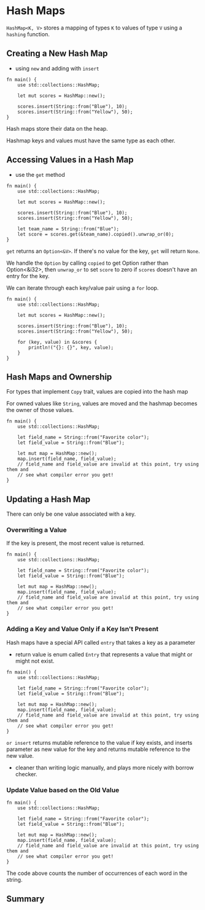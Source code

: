 # Hash Maps

`HashMap<K, V>` stores a mapping of types `K` to values of type `V` using a `hashing` function.

## Creating a New Hash Map

- using `new` and adding with `insert`

```
fn main() {
    use std::collections::HashMap;

    let mut scores = HashMap::new();

    scores.insert(String::from("Blue"), 10);
    scores.insert(String::from("Yellow"), 50);
}
```

Hash maps store their data on the heap.

Hashmap keys and values must have the same type as each other.

## Accessing Values in a Hash Map

- use the `get` method

```
fn main() {
    use std::collections::HashMap;

    let mut scores = HashMap::new();

    scores.insert(String::from("Blue"), 10);
    scores.insert(String::from("Yellow"), 50);

    let team_name = String::from("Blue");
    let score = scores.get(&team_name).copied().unwrap_or(0);
}
```

`get` returns an `Option<&V>`. If there's no value for the key, `get` will return `None`.

We handle the `Option` by calling `copied` to get Option<i32> rather than Option<&i32>, then `unwrap_or` to set `score` to zero if `scores` doesn't have an entry for the key.

We can iterate through each key/value pair using a `for` loop.

```
fn main() {
    use std::collections::HashMap;

    let mut scores = HashMap::new();

    scores.insert(String::from("Blue"), 10);
    scores.insert(String::from("Yellow"), 50);

    for (key, value) in &scores {
        println!("{}: {}", key, value);
    }
}
```

## Hash Maps and Ownership

For types that implement `Copy` trait, values are copied into the hash map

For owned values like `String`, values are moved and the hashmap becomes the owner of those values.

```
fn main() {
    use std::collections::HashMap;

    let field_name = String::from("Favorite color");
    let field_value = String::from("Blue");

    let mut map = HashMap::new();
    map.insert(field_name, field_value);
    // field_name and field_value are invalid at this point, try using them and
    // see what compiler error you get!
}
```

## Updating a Hash Map
There can only be one value associated with a key.

### Overwriting a Value
If the key is present, the most recent value is returned.

```
fn main() {
    use std::collections::HashMap;

    let field_name = String::from("Favorite color");
    let field_value = String::from("Blue");

    let mut map = HashMap::new();
    map.insert(field_name, field_value);
    // field_name and field_value are invalid at this point, try using them and
    // see what compiler error you get!
}
```

### Adding a Key and Value Only if a Key Isn't Present

Hash maps have a special API called `entry` that takes a key as a parameter
- return value is enum called `Entry` that represents a value that might or might not exist.

```
fn main() {
    use std::collections::HashMap;

    let field_name = String::from("Favorite color");
    let field_value = String::from("Blue");

    let mut map = HashMap::new();
    map.insert(field_name, field_value);
    // field_name and field_value are invalid at this point, try using them and
    // see what compiler error you get!
}
```

`or insert` returns mutable reference to the value if key exists, and inserts parameter as new value for the key and returns mutable reference to the new value.
- cleaner than writing logic manually, and plays more nicely with borrow checker.

### Update Value based on the Old Value

```
fn main() {
    use std::collections::HashMap;

    let field_name = String::from("Favorite color");
    let field_value = String::from("Blue");

    let mut map = HashMap::new();
    map.insert(field_name, field_value);
    // field_name and field_value are invalid at this point, try using them and
    // see what compiler error you get!
}
```

The code above counts the number of occurrences of each word in the string.


## Summary









